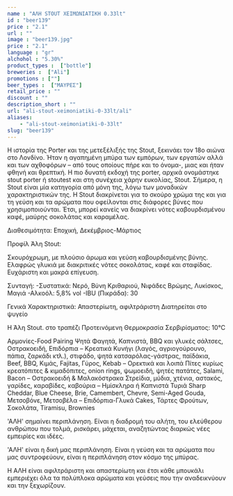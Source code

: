 ```yaml
---
name : "ΑΛΗ STOUT ΧΕΙΜΩΝΙΑΤΙΚΗ 0.33lt"
id : "beer139"
price : "2.1"
url : ""
image : "beer139.jpg"
price : "2.1"
language : "gr"
alchohol : "5.30%"
product_types :  ["bottle"]
breweries :  ["Ali"]
promotions : [""]
beer_types :  ["ΜΑΥΡΕΣ"]
retail_price : ""
discount : ""
description_short : ""
url: "ali-stout-xeimoniatiki-0-33lt/ali"
aliases: 
    - "ali-stout-xeimoniatiki-0-33lt"
slug: "beer139"
---
```


Η ιστορία της Porter και της μετεξέλιξής της Stout, ξεκινάει τον 18ο αιώνα στο Λονδίνο. Ήταν η αγαπημένη μπύρα των εμπόρων, των εργατών αλλά και των αχθοφόρων – από τους οποίους πήρε και το όνομα-, μιας και ήταν φθηνή και θρεπτική.
Η πιο δυνατή εκδοχή της porter, αρχικά ονομάστηκε stout porter ή stoutest και στη συνέχεια χάρην ευκολίας, Stout. Σήμερα, η Stout είναι μία κατηγορία από μόνη της, λόγω των μοναδικών χαρακτηριστικών της.
Η Stout διακρίνεται για το σκούρο χρώμα της και για τη γεύση και τα αρώματα που οφείλονται στις διάφορες βύνες που χρησιμοποιούνται. Έτσι, μπορεί κανείς να διακρίνει νότες καβουρδισμένου καφέ, μαύρης σοκολάτας και καραμέλας.

Διαθεσιμότητα: Εποχική, Δεκέμβριος-Μάρτιος

Προφίλ Άλη Stout:

Σκουρόχρωμη, με πλούσιο άρωμα και γεύση καβουρδισμένης βύνης.
Ελαφρώς γλυκιά με διακριτικές νότες σοκολάτας, καφέ και σταφίδας. Ευχάριστη και μακρά επίγευση.

Συνταγή:
-Συστατικά: Νερό, Βύνη Κριθαριού, Νιφάδες Βρώμης, Λυκίσκος, Μαγιά
-Αλκοόλ: 5,8% vol
-IBU (Πικράδα): 30

Γενικά Χαρακτηριστικά:
Απαστερίωτη, αφιλτράριστη
Διατηρείται στο ψυγείο

Η Άλη Stout. στο τραπέζι
Προτεινόμενη Θερμοκρασία Σερβιρίσματος: 10°C

Αρμονίες-Food Pairing
Ψητά Φαγητά, Καπνιστά, BBQ και γλυκές σάλτσες, Οστρακοειδή, Επιδόρπια
– Κρεατικά
Κυνήγι (λαγός, αγριογούρουνο, πάπια, ζαρκάδι κτλ.), στιφάδο, ψητά κατσαρόλας-γάστρας, παϊδάκια, Beef, BBQ, Κιμάς, Fajitas, Γύρος, Kebab
– Ορεκτικά και λοιπά
Πίτες κυρίως κρεατόπιτες &amp; κιμαδόπιτες, onion rings, ψωμοειδή, ψητές πατάτες, Salami, Bacon
– Οστρακοειδή &amp; Μαλακόστρακα
Στρείδια, μύδια, χτένια, αστακός, γαρίδες, καραβίδες, καβούρια
– Ημίσκληρα ή Καπνιστά Τυριά
Sharp Cheddar, Blue Cheese, Brie, Camembert, Chevre, Semi-Aged Gouda, Μετσοβόνε, Μετσοβέλα
– Επιδόρπια-Γλυκά
Cakes, Τάρτες Φρούτων, Σοκολάτα, Tiramisu, Brownies

&#39;ΑΛΗ&#39; σημαίνει περιπλάνηση.
Είναι η διαδρομή του αλήτη, του ελεύθερου ανθρώπου που τολμά, ρισκάρει, μάχεται, αναζητώντας διαρκώς νέες εμπειρίες και ιδέες.

&#39;ΑΛΗ&#39; είναι η δική μας περιπλάνηση.
Είναι η γεύση και τα αρώματα που μας συντροφεύουν, είναι η περιπλάνηση στον κόσμο της μπύρας.



H ΑΛΗ είναι αφιλτράριστη και απαστερίωτη και έτσι κάθε μπουκάλι εμπεριέχει όλα τα πολύπλοκα αρώματα και γεύσεις που την αναδεικνύουν και την ξεχωρίζουν.